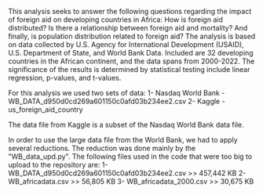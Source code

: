 This analysis seeks to answer the following questions regarding the impact of foreign aid on developing countries in Africa: How is foreign aid distributed? Is there a relationship between foreign aid and mortality? And finally, is population distribution related to foreign aid? 
The analysis is based on data collected by U.S. Agency for International Development (USAID), U.S. Department of State, and World Bank Data. Included are 32 developing countries in the African continent, and the data spans from 2000-2022.
The significance of the results is determined by statistical testing include linear regression, p-values, and t-values.

For this analysis we used two sets of data:
1- Nasdaq World Bank - WB_DATA_d950d0cd269a601150c0afd03b234ee2.csv
2- Kaggle - us_foreign_aid_country

The data file from Kaggle is a subset of the Nasdaq World Bank data file.

In order to use the large data file from the World Bank, we had to apply several reductions.
The reduction was done mainly by the "WB_data_upd.py". 
The following files used in the code that were too big to upload to the repository are:
1- WB_DATA_d950d0cd269a601150c0afd03b234ee2.csv >> 457,442 KB
2- WB_africadata.csv >> 56,805 KB
3- WB_africadata_2000.csv >> 30,675 KB
